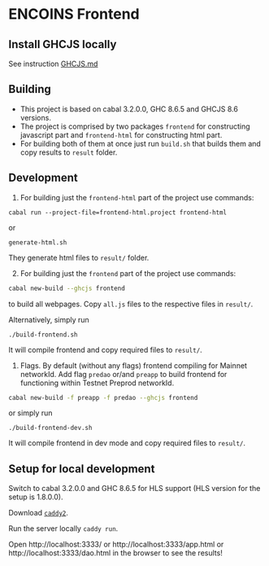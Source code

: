 # ENCOINS Frontend

## Install GHCJS locally

See instruction [GHCJS.md](GHCJS.md)

## Building

- This project is based on cabal 3.2.0.0, GHC 8.6.5 and GHCJS 8.6 versions.
- The project is comprised by two packages `frontend` for constructing javascript part and `frontend-html` for constructing html part.
- For building both of them at once just run `build.sh` that builds them and copy results to `result` folder.

## Development

1. For building just the `frontend-html` part of the project use commands:
```
cabal run --project-file=frontend-html.project frontend-html
```
or

```
generate-html.sh
```

They generate html files to `result/` folder.

2. For building just the `frontend` part of the project use commands:

```bash
cabal new-build --ghcjs frontend
```
to build all webpages. Copy `all.js` files to the respective files in `result/`.

Alternatively, simply run
```
./build-frontend.sh
```
It will compile frontend and copy required files to `result/`.

1. Flags. By default (without any flags) frontend compiling for Mainnet networkId. Add flag `predao` or/and `preapp` to build frontend for functioning within Testnet Preprod networkId.

```bash
cabal new-build -f preapp -f predao --ghcjs frontend
```
or simply run

```
./build-frontend-dev.sh
```
It will compile frontend in dev mode and copy required files to `result/`.

## Setup for local development

Switch to cabal 3.2.0.0 and GHC 8.6.5 for HLS support (HLS version for the setup is 1.8.0.0).

Download [`caddy2`](https://caddyserver.com/v2).

Run the server locally `caddy run`.

Open http://localhost:3333/ or http://localhost:3333/app.html or http://localhost:3333/dao.html in the browser to see the results!
